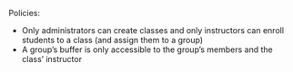 Policies:
- Only administrators can create classes and only instructors can enroll students to a class (and assign them to a group)
- A group’s buffer is only accessible to the group’s members and the class’ instructor
